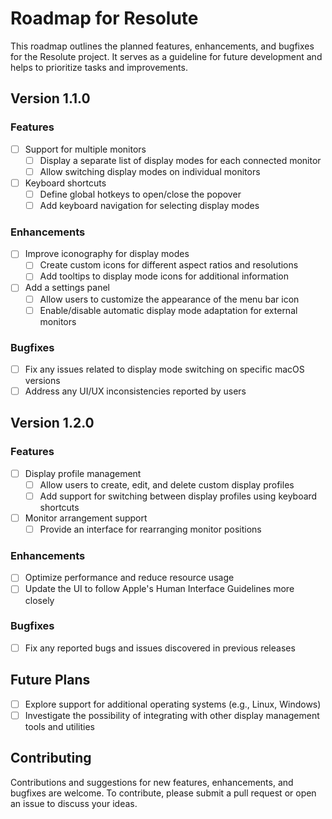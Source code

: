 # Roadmap for Resolute

This roadmap outlines the planned features, enhancements, and bugfixes for the Resolute project. It serves as a guideline for future development and helps to prioritize tasks and improvements.

## Version 1.1.0

### Features

- [ ] Support for multiple monitors
  - [ ] Display a separate list of display modes for each connected monitor
  - [ ] Allow switching display modes on individual monitors
- [ ] Keyboard shortcuts
  - [ ] Define global hotkeys to open/close the popover
  - [ ] Add keyboard navigation for selecting display modes

### Enhancements

- [ ] Improve iconography for display modes
  - [ ] Create custom icons for different aspect ratios and resolutions
  - [ ] Add tooltips to display mode icons for additional information
- [ ] Add a settings panel
  - [ ] Allow users to customize the appearance of the menu bar icon
  - [ ] Enable/disable automatic display mode adaptation for external monitors

### Bugfixes

- [ ] Fix any issues related to display mode switching on specific macOS versions
- [ ] Address any UI/UX inconsistencies reported by users

## Version 1.2.0

### Features

- [ ] Display profile management
  - [ ] Allow users to create, edit, and delete custom display profiles
  - [ ] Add support for switching between display profiles using keyboard shortcuts
- [ ] Monitor arrangement support
  - [ ] Provide an interface for rearranging monitor positions

### Enhancements

- [ ] Optimize performance and reduce resource usage
- [ ] Update the UI to follow Apple's Human Interface Guidelines more closely

### Bugfixes

- [ ] Fix any reported bugs and issues discovered in previous releases

## Future Plans

- [ ] Explore support for additional operating systems (e.g., Linux, Windows)
- [ ] Investigate the possibility of integrating with other display management tools and utilities

## Contributing

Contributions and suggestions for new features, enhancements, and bugfixes are welcome. To contribute, please submit a pull request or open an issue to discuss your ideas.
